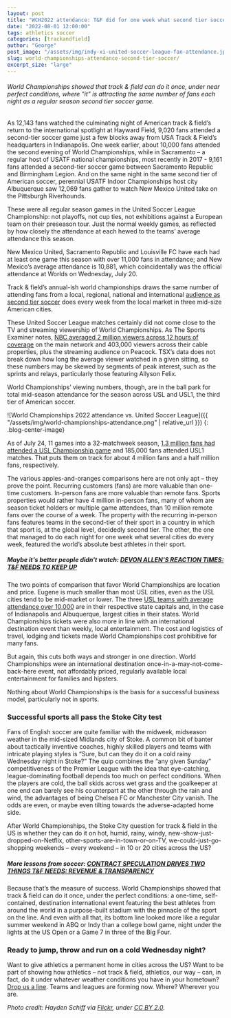 ```yaml
---
layout: post
title: "WCH2022 attendance: T&F did for one week what second tier soccer teams do every week"
date: "2022-08-01 12:00:00"
tags: athletics soccer
categories: [trackandfield]
author: "George"
post_image: "/assets/img/indy-xi-united-soccer-league-fan-attendance.jpg"
slug: world-championships-attendance-second-tier-soccer/
excerpt_size: "large"
---
```


<h6>World Championships showed that track & field can do it once, under near perfect conditions, where "it" is attracting the same number of fans each night as a regular season second tier soccer game.</h6>

As 12,143 fans watched the culminating night of American track & field’s return to the international spotlight at Hayward Field, 9,020 fans attended a second-tier soccer game just a few blocks away from USA Track & Field’s headquarters in Indianapolis. One week earlier, about 10,000 fans attended the second evening of World Championships, while in Sacramento – a regular host of USATF national championships, most recently in 2017 - 9,161 fans attended a second-tier soccer game between Sacramento Republic and Birmingham Legion. And on the same night in the same second tier of American soccer, perennial USATF Indoor Championships host city Albuquerque saw 12,069 fans gather to watch New Mexico United take on the Pittsburgh Riverhounds.

These were all regular season games in the United Soccer League Championship: not playoffs, not cup ties, not exhibitions against a European team on their preseason tour. Just the normal weekly games, as reflected by how closely the attendance at each hewed to the teams’ average attendance this season.

New Mexico United, Sacramento Republic and Louisville FC have each had at least one game this season with over 11,000 fans in attendance; and New Mexico’s average attendance is 10,881, which coincidentally was the official attendance at Worlds on Wednesday, July 20.

Track & field’s annual-ish world championships draws the same number of attending fans from a local, regional, national and international [audience as second tier soccer](https://twitter.com/phat7deuce) does every week from the local market in three mid-size American cities.

These United Soccer League matches certainly did not come close to the TV and streaming viewership of World Championships. As The Sports Examiner notes, [NBC averaged 2 million viewers across 12 hours of coverage](https://www.thesportsexaminer.com/lane-one-eugene-world-championships-were-inspiring-and-brilliant-but-leave-more-questions-than-answers/) on the main network and 403,000 viewers across their cable properties, plus the streaming audience on Peacock. TSX’s data does not break down how long the average viewer watched in a given sitting, so these numbers may be skewed by segments of peak interest, such as the sprints and relays, particularly those featuring Allyson Felix.

World Championships’ viewing numbers, though, are in the ball park for total mid-season attendance for the season across USL and USL1, the third tier of American soccer.

![World Championships 2022 attendance vs. United Soccer League]({{ "/assets/img/world-championships-attendance.png" | relative_url }})
{: .blog-center-image}
&nbsp;

As of July 24, 11 games into a 32-matchweek season, [1.3 million fans had attended a USL Championship game](https://twitter.com/phat7deuce/status/1552419307300294657) and 185,000 fans attended USL1 matches. That puts them on track for about 4 million fans and a half million fans, respectively.

The various apples-and-oranges comparisons here are not only apt – they prove the point. Recurring customers (fans) are more valuable than one-time customers. In-person fans are more valuable than remote fans. Sports properties would rather have 4 million in-person fans, many of whom are season ticket holders or multiple game attendees, than 10 million remote fans over the course of a week. The property with the recurring in-person fans features teams in the second-tier of their sport in a country in which that sport is, at the global level, decidedly second tier. The other, the one that managed to do each night for one week what several cities do every week, featured the world’s absolute best athletes in their sport.

##### Maybe it's better people didn't watch: [DEVON ALLEN'S REACTION TIMES: T&F NEEDS TO KEEP UP](https://nalathletics.com/blog/2022/07/20/devon-allen-reaction-times-world-championships)

The two points of comparison that favor World Championships are location and price. Eugene is much smaller than most USL cities, even as the USL cities tend to be mid-market or lower. The three [USL teams with average attendance over 10,000](https://twitter.com/phat7deuce/status/1549055259028357121) are in their respective state capitals and, in the case of Indianapolis and Albuquerque, largest cities in their states. World Championships tickets were also more in line with an international destination event than weekly, local entertainment. The cost and logistics of travel, lodging and tickets made World Championships cost prohibitive for many fans.

But again, this cuts both ways and stronger in one direction. World Championships were an international destination once-in-a-may-not-come-back-here event, not affordably priced, regularly available local entertainment for families and hipsters.

Nothing about World Championships is the basis for a successful business model, particularly not in sports.

### Successful sports all pass the Stoke City test

Fans of English soccer are quite familiar with the midweek, midseason weather in the mid-sized Midlands city of Stoke. A common bit of banter about tactically inventive coaches, highly skilled players and teams with intricate playing styles is “Sure, but can they do it on a cold rainy Wednesday night in Stoke?” The quip combines the “any given Sunday” competitiveness of the Premier League with the idea that eye-catching, league-dominating football depends too much on perfect conditions. When the players are cold, the ball skids across wet grass and the goalkeeper at one end can barely see his counterpart at the other through the rain and wind, the advantages of being Chelsea FC or Manchester City vanish. The odds are even, or maybe even tilting towards the adverse-adapted home side.

After World Championships, the Stoke City question for track & field in the US is whether they can do it on hot, humid, rainy, windy, new-show-just-dropped-on-Netflix, other-sports-are-in-town-or-on-TV, we-could-just-go-shopping weekends – every weekend – in 10 or 20 cities across the US?

##### More lessons from soccer: [CONTRACT SPECULATION DRIVES TWO THINGS T&F NEEDS: REVENUE & TRANSPARENCY](https://nalathletics.com/blog/2022/07/14/contract-speculation-track-field-revenue-transparency)

Because that’s the measure of success. World Championships showed that track & field can do it once, under the perfect conditions: a one-time, self-contained, destination international event featuring the best athletes from around the world in a purpose-built stadium with the pinnacle of the sport on the line. And even with all that, its bottom line looked more like a regular summer weekend in ABQ or Indy than a college bowl game, night under the lights at the US Open or a Game 7 in three of the Big Four.

### Ready to jump, throw and run on a cold Wednesday night?

Want to give athletics a permanent home in cities across the US? Want to be part of showing how athletics – not track & field, athletics, our way – can, in fact, do it under whatever weather conditions you have in your hometown? <a href = "mailto: george@nalathletics.com"> Drop us a line</a>. Teams and leagues are forming now. Where? Wherever you are.

<em>Photo credit: Hayden Schiff via [Flickr](https://flic.kr/p/2aJKbv9), under [CC BY 2.0](https://creativecommons.org/licenses/by/2.0/).</em>

